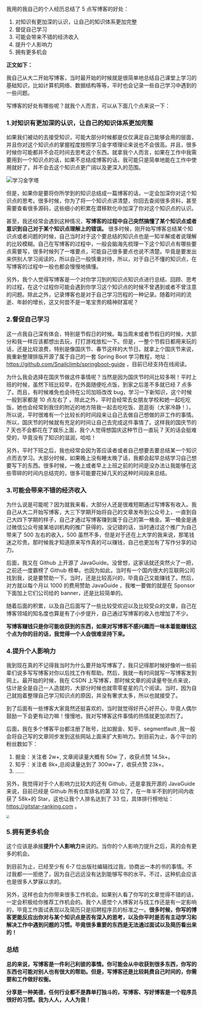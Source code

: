 我用的我自己的个人经历总结了 5 点写博客的好处：

1.  对知识有更加深的认识，让自己的知识体系更加完整
2.  督促自己学习
3.  可能会带来不错的经济收入
4.  提升个人影响力
5.  拥有更多机会

**正文如下：**

我自己从大二开始写博客，当时最开始的时候就是很简单地总结自己课堂上学习的基础知识，比如计算机网络、数据结构等等，平时也会记录一些自己学习中遇到的一些问题。

写博客的好处有哪些呢？就我个人而言，可以从下面几个点来说一下：

### 1.对知识有更加深的认识，让自己的知识体系更加完整

如果我们被动的去接受知识，可能大部分时候都是仅仅满足自己能够会用的层面，并且你对这个知识点的掌握程度按照学习金字塔理论来说也不会很高。并且，很多时候你可能都并不会花时间去思考这个东西。就拿我个人而言，如果在工作中我需要用到一个知识点的话，如果不总结成博客的话，我可能只是简单地能在工作中使用就好了，并不会去这个知识点更广阔以及更深入的范围。

![学习金字塔](https://my-blog-to-use.oss-cn-beijing.aliyuncs.com/2019-7/learning-pyramid.jpg)

但是，如果你是要将你所学到的知识总结成一篇博客的话，一定会加深你对这个知识点的思考。很多时候，你为了将一个知识点讲清楚，你回去查阅很多资料，甚至需要查看很多源码，这些细小的积累在潜移默化中加深了你对这个知识点的认识。

甚至，我还经常会遇到这种情况，**写博客的过程中自己突然搞懂了某个知识点或者意识到自己对于某个知识点理解上的错误。** 很多时候，刚开始写博客总结某个知识点或者问题的时候，自己当时对于这个要总结的知识点也是一知半解或者说理解的比较模糊。自己在写博客的过程中，一般会脑海先梳理一下这个知识点有哪些要点需要写，很多时候列了一堆要点，可能自己很多要点也说不清楚。毕竟是要发出来供别人学习阅读的，所以自己一般慎重对待，所以，对于自己不懂的知识点，在写博客的过程中一般也都会慢慢地搞懂。

另外，我个人觉得写博客是一个对你学习到的知识点知识点进行总结、回顾、思考的过程，在这个过程你可能会遇到你学习这个知识点的时候不曾遇到或者不曾注意的问题。除此之外，记录博客也是对于自己学习历程的一种记录。随着时间的流逝、年龄的增长，这又何尝不是一笔宝贵的精神财富呢？

### 2.督促自己学习

这一点我自己深有体会，特别是节假日的时候。每当周末或者节假日的时候，大部分和我一样应该都想出去玩，打打游戏放松一下。但是，一整个节假日都用来玩的话，还是比较浪费，特别是像国庆节、春节这样的大节日。就拿上个国庆节来说，我重新整理排版开源了属于自己的一套 Spring Boot 学习教程，地址：https://github.com/Snailclimb/springboot-guide ，目前已经支持在线阅读。

为什么我会选择在国庆节做这件事情呢？当然是因为国庆节时间比较多啊！平时上班的时候，虽然下班比较早，在外面随便吃点饭，到家之后差不多就已经 7 点多了。而且，有时候难免也会待在公司加班改改 bug，学习一下新知识，这个时候一般到家都是 10 点左右了 。除此之外，平时会经常去女朋友学校和她一起吃吃饭，她也会经常到我住的附近的地方陪我一起去吃吃饭、逛逛街（大家冷静！）。所以说，平时很难有一个比较长的时间段来让自己去做自己想做的非工作的事情。所以，国庆节的时候就有充足的时间让自己去完成这件事情了。这样我的国庆节的 7 天也不会都花在了娱乐上面，我个人觉得想国庆这种节日一直玩 7 天的话会挺难受的，毕竟没有了知识的滋润，哈哈！

另外，平时下班之后，我也经常会因为答应读者或者自己想要去要总结某一个知识点而去学习。大部分时候，如果晚上没有睡太晚了话，我都会起早总结学习自己想要写下的东西。很多时候，一晚上或者早上上班之前的时间是没办法让我能够在这些零碎的时间内总结完的，很多可能要花掉几天的这种时间段来总结。

### 3.可能会带来不错的经济收入

为什么说是可能呢？因为就我来看，大部分人还是很难短期通过写博客有收入。我自己从大二开始写博客，大三下学期开始将自己的文章发布到公众号上，一直到自己大四下学期的样子，自己才通过写博客赚到属于自己的第一桶金。第一桶金是通过微信公众号接某培训机构的推广获得的，没记错的话，当时通过这个推广为自己带来了 500 左右的收入，500 虽然不多，但是对于还在上大学的我来说，那笔钱迷之珍贵。那时候我才知道原来写作真的可以赚钱，自己也更加有了写作分享的动力。

后面，我又在 Github 上开源了 JavaGuide。没曾想，这家话就还突然火了一把，之前还一度霸榜了 Github 榜单。也因为如此，当时有一个国内很大的互联网公司找到我，说是要赞助一下。当时，还是比较高兴的，毕竟自己又能赚钱了。然后，对方就以每个月以 1000 的费用赞助 JavaGuide ，我唯一要做的就是在 Sponsor 下面加上它们公司给的 banner，还是比较简单的。

随着后面的积累，以及自己后面写了一些比较受欢迎以及比较受众的文章，自己在博客领域的知名度也算是有了小步提升，自己通过写博客的收入也增加了不少。

**写博客赚钱只是你可能收获到的东西，如果对写博客不感兴趣而一味本着能赚钱这个点为你的目的话，我觉得一个人会很难坚持下来。**

### 4.提升个人影响力

我到现在真的不记得我当时为什么要开始写博客了，我只记得那时候好像听一些前辈们说多写写博客对你以后找工作有帮助。然后，我就一有时间就写一写博客发到网上。最开始的时候，我在 CSDN 上写博客，那时候文章的阅读量夸张点来说，估计是全是自己一人造就的，大部分时候也就零零星星的几个阅读。当时，因为自己就抱着整理自己学习知识点的原因，并没有奢求太多，所以也就接受了。

到了后面有一些博客大家竟然还挺喜欢的，当时就觉得好开心好开心，毕竟人偶尔鼓励一下会更有动力嘛！慢慢地，我对写博客这件事情的热情就更加浓烈了。

后面，我在多个博客平台都注册了账号，比如掘金、知乎、segmentfault ,我一般会将自己写的文章同步发到这些网站上面来扩大影响力。到目前为止，各个平台的粉丝数如下：

1. 掘金：关注者 2w+, 文章阅读量大概有 50w 了，收获点赞 14.5k+。
2. 知乎：关注者 8k+,总阅读量达到了 300w+了，收获点赞 23k+。
3. ......

另外，我觉得对于个人影响力比较大的还有 Github，还是拿我开源的 JavaGuide 来说，目前已经是 Github 所有仓库排名的第 32 位了，在一年半不到的时间内收获了 58k+的 Star，这也让我个人排名达到了 33 位，具体排行榜地址：https://gitstar-ranking.com 。

<img src="https://my-blog-to-use.oss-cn-beijing.aliyuncs.com/2019-7/Screen Shot 2019-10-22 at 8.10.05 AM.png" style="zoom:50%;" />

### 5.拥有更多机会

这个应该是承接**提升个人影响力**来说的。当你的个人影响力提升之后，真的会有更多的机会。

到目前为止，已经至少有 6-7 位出版社编辑找过我，协商出一本的书的事情。不过我都一一拒绝了，因为自己远远没有达到能够写书的水平。不过，这种机会应该也是很多人梦寐以求的。

另外，这样也会为你带来很多工作机会。如果别人看了你写的文章觉得不错的话，一定会积极给你推荐工作机会的。我个人感觉个人博客对与找工作还是有一定影响的，毕竟工作面试表现以及简历只是招聘程序员的标准之一。**很多时候，你写的博客更能反应出你对与某个知识点是否有深入的思考，以及你平时是否有主动学习和解决工作中遇到问题的习惯。毕竟很多重要的东西是无法通过面试以及简历看出来的！**

### 总结

**总的来说，写博客是一件利己利彼的事情。你可能会从中收获到很多东西，你写的东西也可能对别人也有很大的帮助。但是，写博客还是比较耗费自己时间的，你需要和工作做好权衡。**

**分享是一种美德，任何行业都不是靠单打独斗的，写博客、写好博客是一个程序员很好的习惯。我为人人，人人为我！**

